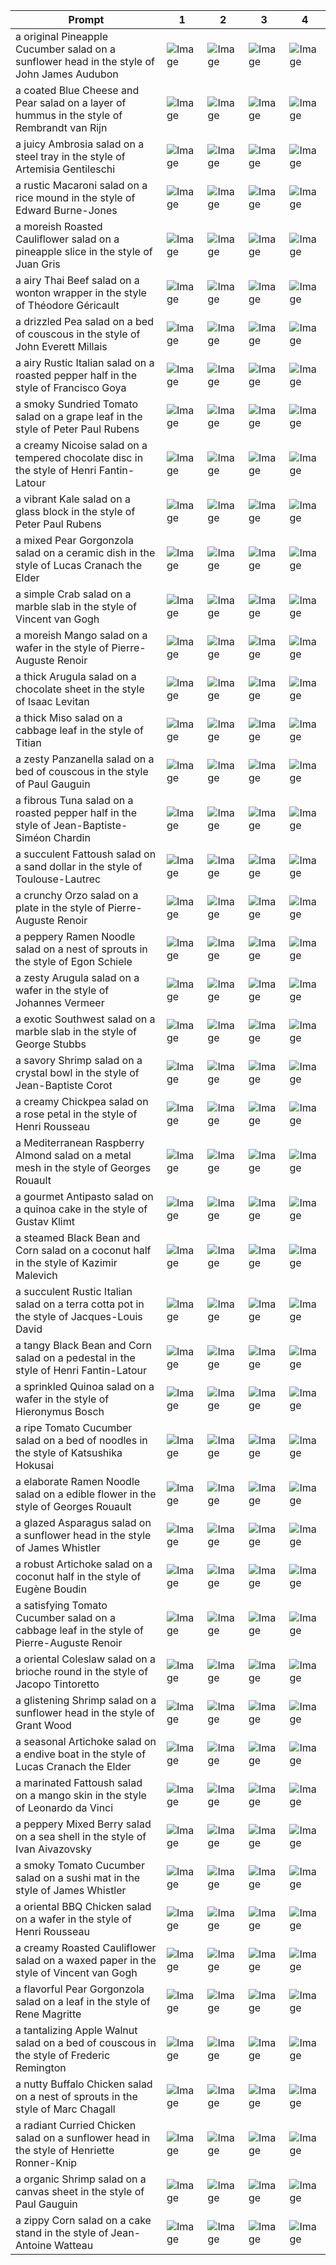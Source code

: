 | Prompt | 1 | 2 | 3 | 4 |
|-|-|-|-|-|
| a original Pineapple Cucumber salad on a sunflower head in the style of John James Audubon | ![Image](https://salad-benchmark-public-assets.s3.us-east-2.amazonaws.com/sdxl/300f9dcc-fe97-4c7a-a87e-da402a777d6f-0.jpg) | ![Image](https://salad-benchmark-public-assets.s3.us-east-2.amazonaws.com/sdxl/300f9dcc-fe97-4c7a-a87e-da402a777d6f-1.jpg) | ![Image](https://salad-benchmark-public-assets.s3.us-east-2.amazonaws.com/sdxl/300f9dcc-fe97-4c7a-a87e-da402a777d6f-2.jpg) | ![Image](https://salad-benchmark-public-assets.s3.us-east-2.amazonaws.com/sdxl/300f9dcc-fe97-4c7a-a87e-da402a777d6f-3.jpg) |
| a coated Blue Cheese and Pear salad on a layer of hummus in the style of Rembrandt van Rijn | ![Image](https://salad-benchmark-public-assets.s3.us-east-2.amazonaws.com/sdxl/4d59f78e-a5b3-4bfa-ad5f-245fd2ef2365-0.jpg) | ![Image](https://salad-benchmark-public-assets.s3.us-east-2.amazonaws.com/sdxl/4d59f78e-a5b3-4bfa-ad5f-245fd2ef2365-1.jpg) | ![Image](https://salad-benchmark-public-assets.s3.us-east-2.amazonaws.com/sdxl/4d59f78e-a5b3-4bfa-ad5f-245fd2ef2365-2.jpg) | ![Image](https://salad-benchmark-public-assets.s3.us-east-2.amazonaws.com/sdxl/4d59f78e-a5b3-4bfa-ad5f-245fd2ef2365-3.jpg) |
| a juicy Ambrosia salad on a steel tray in the style of Artemisia Gentileschi | ![Image](https://salad-benchmark-public-assets.s3.us-east-2.amazonaws.com/sdxl/64af3799-976d-4e92-86ab-fa776932f21c-0.jpg) | ![Image](https://salad-benchmark-public-assets.s3.us-east-2.amazonaws.com/sdxl/64af3799-976d-4e92-86ab-fa776932f21c-1.jpg) | ![Image](https://salad-benchmark-public-assets.s3.us-east-2.amazonaws.com/sdxl/64af3799-976d-4e92-86ab-fa776932f21c-2.jpg) | ![Image](https://salad-benchmark-public-assets.s3.us-east-2.amazonaws.com/sdxl/64af3799-976d-4e92-86ab-fa776932f21c-3.jpg) |
| a rustic Macaroni salad on a rice mound in the style of Edward Burne-Jones | ![Image](https://salad-benchmark-public-assets.s3.us-east-2.amazonaws.com/sdxl/58e39e26-3a01-4cd8-b663-b3e78db704b9-0.jpg) | ![Image](https://salad-benchmark-public-assets.s3.us-east-2.amazonaws.com/sdxl/58e39e26-3a01-4cd8-b663-b3e78db704b9-1.jpg) | ![Image](https://salad-benchmark-public-assets.s3.us-east-2.amazonaws.com/sdxl/58e39e26-3a01-4cd8-b663-b3e78db704b9-2.jpg) | ![Image](https://salad-benchmark-public-assets.s3.us-east-2.amazonaws.com/sdxl/58e39e26-3a01-4cd8-b663-b3e78db704b9-3.jpg) |
| a moreish Roasted Cauliflower salad on a pineapple slice in the style of Juan Gris | ![Image](https://salad-benchmark-public-assets.s3.us-east-2.amazonaws.com/sdxl/0716e64b-3317-48c4-8ea3-c167b8a8b883-0.jpg) | ![Image](https://salad-benchmark-public-assets.s3.us-east-2.amazonaws.com/sdxl/0716e64b-3317-48c4-8ea3-c167b8a8b883-1.jpg) | ![Image](https://salad-benchmark-public-assets.s3.us-east-2.amazonaws.com/sdxl/0716e64b-3317-48c4-8ea3-c167b8a8b883-2.jpg) | ![Image](https://salad-benchmark-public-assets.s3.us-east-2.amazonaws.com/sdxl/0716e64b-3317-48c4-8ea3-c167b8a8b883-3.jpg) |
| a airy Thai Beef salad on a wonton wrapper in the style of Théodore Géricault | ![Image](https://salad-benchmark-public-assets.s3.us-east-2.amazonaws.com/sdxl/a4bb5a7f-2373-4793-b809-e62d9f818bf8-0.jpg) | ![Image](https://salad-benchmark-public-assets.s3.us-east-2.amazonaws.com/sdxl/a4bb5a7f-2373-4793-b809-e62d9f818bf8-1.jpg) | ![Image](https://salad-benchmark-public-assets.s3.us-east-2.amazonaws.com/sdxl/a4bb5a7f-2373-4793-b809-e62d9f818bf8-2.jpg) | ![Image](https://salad-benchmark-public-assets.s3.us-east-2.amazonaws.com/sdxl/a4bb5a7f-2373-4793-b809-e62d9f818bf8-3.jpg) |
| a drizzled Pea salad on a bed of couscous in the style of John Everett Millais | ![Image](https://salad-benchmark-public-assets.s3.us-east-2.amazonaws.com/sdxl/3254af3a-d15c-444d-9e57-6daf5b393914-0.jpg) | ![Image](https://salad-benchmark-public-assets.s3.us-east-2.amazonaws.com/sdxl/3254af3a-d15c-444d-9e57-6daf5b393914-1.jpg) | ![Image](https://salad-benchmark-public-assets.s3.us-east-2.amazonaws.com/sdxl/3254af3a-d15c-444d-9e57-6daf5b393914-2.jpg) | ![Image](https://salad-benchmark-public-assets.s3.us-east-2.amazonaws.com/sdxl/3254af3a-d15c-444d-9e57-6daf5b393914-3.jpg) |
| a airy Rustic Italian salad on a roasted pepper half in the style of Francisco Goya | ![Image](https://salad-benchmark-public-assets.s3.us-east-2.amazonaws.com/sdxl/c2080c53-dfe9-49a2-99ce-c1bdf26afdb7-0.jpg) | ![Image](https://salad-benchmark-public-assets.s3.us-east-2.amazonaws.com/sdxl/c2080c53-dfe9-49a2-99ce-c1bdf26afdb7-1.jpg) | ![Image](https://salad-benchmark-public-assets.s3.us-east-2.amazonaws.com/sdxl/c2080c53-dfe9-49a2-99ce-c1bdf26afdb7-2.jpg) | ![Image](https://salad-benchmark-public-assets.s3.us-east-2.amazonaws.com/sdxl/c2080c53-dfe9-49a2-99ce-c1bdf26afdb7-3.jpg) |
| a smoky Sundried Tomato salad on a grape leaf in the style of Peter Paul Rubens | ![Image](https://salad-benchmark-public-assets.s3.us-east-2.amazonaws.com/sdxl/c75251a4-eeeb-46a9-a60a-4abbd5c045fe-0.jpg) | ![Image](https://salad-benchmark-public-assets.s3.us-east-2.amazonaws.com/sdxl/c75251a4-eeeb-46a9-a60a-4abbd5c045fe-1.jpg) | ![Image](https://salad-benchmark-public-assets.s3.us-east-2.amazonaws.com/sdxl/c75251a4-eeeb-46a9-a60a-4abbd5c045fe-2.jpg) | ![Image](https://salad-benchmark-public-assets.s3.us-east-2.amazonaws.com/sdxl/c75251a4-eeeb-46a9-a60a-4abbd5c045fe-3.jpg) |
| a creamy Nicoise salad on a tempered chocolate disc in the style of Henri Fantin-Latour | ![Image](https://salad-benchmark-public-assets.s3.us-east-2.amazonaws.com/sdxl/600b7c1f-5eeb-4159-b05e-c08f896f2f98-0.jpg) | ![Image](https://salad-benchmark-public-assets.s3.us-east-2.amazonaws.com/sdxl/600b7c1f-5eeb-4159-b05e-c08f896f2f98-1.jpg) | ![Image](https://salad-benchmark-public-assets.s3.us-east-2.amazonaws.com/sdxl/600b7c1f-5eeb-4159-b05e-c08f896f2f98-2.jpg) | ![Image](https://salad-benchmark-public-assets.s3.us-east-2.amazonaws.com/sdxl/600b7c1f-5eeb-4159-b05e-c08f896f2f98-3.jpg) |
| a vibrant Kale salad on a glass block in the style of Peter Paul Rubens | ![Image](https://salad-benchmark-public-assets.s3.us-east-2.amazonaws.com/sdxl/a4c66d06-6f59-48eb-b700-dcaa37e24fbc-0.jpg) | ![Image](https://salad-benchmark-public-assets.s3.us-east-2.amazonaws.com/sdxl/a4c66d06-6f59-48eb-b700-dcaa37e24fbc-1.jpg) | ![Image](https://salad-benchmark-public-assets.s3.us-east-2.amazonaws.com/sdxl/a4c66d06-6f59-48eb-b700-dcaa37e24fbc-2.jpg) | ![Image](https://salad-benchmark-public-assets.s3.us-east-2.amazonaws.com/sdxl/a4c66d06-6f59-48eb-b700-dcaa37e24fbc-3.jpg) |
| a mixed Pear Gorgonzola salad on a ceramic dish in the style of Lucas Cranach the Elder | ![Image](https://salad-benchmark-public-assets.s3.us-east-2.amazonaws.com/sdxl/b67b3731-4a25-44c2-bcfc-a750ceee130d-0.jpg) | ![Image](https://salad-benchmark-public-assets.s3.us-east-2.amazonaws.com/sdxl/b67b3731-4a25-44c2-bcfc-a750ceee130d-1.jpg) | ![Image](https://salad-benchmark-public-assets.s3.us-east-2.amazonaws.com/sdxl/b67b3731-4a25-44c2-bcfc-a750ceee130d-2.jpg) | ![Image](https://salad-benchmark-public-assets.s3.us-east-2.amazonaws.com/sdxl/b67b3731-4a25-44c2-bcfc-a750ceee130d-3.jpg) |
| a simple Crab salad on a marble slab in the style of Vincent van Gogh | ![Image](https://salad-benchmark-public-assets.s3.us-east-2.amazonaws.com/sdxl/310c047f-3241-47d3-b9db-e5dd2008a938-0.jpg) | ![Image](https://salad-benchmark-public-assets.s3.us-east-2.amazonaws.com/sdxl/310c047f-3241-47d3-b9db-e5dd2008a938-1.jpg) | ![Image](https://salad-benchmark-public-assets.s3.us-east-2.amazonaws.com/sdxl/310c047f-3241-47d3-b9db-e5dd2008a938-2.jpg) | ![Image](https://salad-benchmark-public-assets.s3.us-east-2.amazonaws.com/sdxl/310c047f-3241-47d3-b9db-e5dd2008a938-3.jpg) |
| a moreish Mango salad on a wafer in the style of Pierre-Auguste Renoir | ![Image](https://salad-benchmark-public-assets.s3.us-east-2.amazonaws.com/sdxl/9d5d2f20-1787-4092-b4e2-eb50fdbf7324-0.jpg) | ![Image](https://salad-benchmark-public-assets.s3.us-east-2.amazonaws.com/sdxl/9d5d2f20-1787-4092-b4e2-eb50fdbf7324-1.jpg) | ![Image](https://salad-benchmark-public-assets.s3.us-east-2.amazonaws.com/sdxl/9d5d2f20-1787-4092-b4e2-eb50fdbf7324-2.jpg) | ![Image](https://salad-benchmark-public-assets.s3.us-east-2.amazonaws.com/sdxl/9d5d2f20-1787-4092-b4e2-eb50fdbf7324-3.jpg) |
| a thick Arugula salad on a chocolate sheet in the style of Isaac Levitan | ![Image](https://salad-benchmark-public-assets.s3.us-east-2.amazonaws.com/sdxl/a6b32d94-0716-4e42-a048-2cf8e7dd0b11-0.jpg) | ![Image](https://salad-benchmark-public-assets.s3.us-east-2.amazonaws.com/sdxl/a6b32d94-0716-4e42-a048-2cf8e7dd0b11-1.jpg) | ![Image](https://salad-benchmark-public-assets.s3.us-east-2.amazonaws.com/sdxl/a6b32d94-0716-4e42-a048-2cf8e7dd0b11-2.jpg) | ![Image](https://salad-benchmark-public-assets.s3.us-east-2.amazonaws.com/sdxl/a6b32d94-0716-4e42-a048-2cf8e7dd0b11-3.jpg) |
| a thick Miso salad on a cabbage leaf in the style of Titian | ![Image](https://salad-benchmark-public-assets.s3.us-east-2.amazonaws.com/sdxl/90ae5ac8-e3ef-4c8c-96d5-9d0cd72e6a7f-0.jpg) | ![Image](https://salad-benchmark-public-assets.s3.us-east-2.amazonaws.com/sdxl/90ae5ac8-e3ef-4c8c-96d5-9d0cd72e6a7f-1.jpg) | ![Image](https://salad-benchmark-public-assets.s3.us-east-2.amazonaws.com/sdxl/90ae5ac8-e3ef-4c8c-96d5-9d0cd72e6a7f-2.jpg) | ![Image](https://salad-benchmark-public-assets.s3.us-east-2.amazonaws.com/sdxl/90ae5ac8-e3ef-4c8c-96d5-9d0cd72e6a7f-3.jpg) |
| a zesty Panzanella salad on a bed of couscous in the style of Paul Gauguin | ![Image](https://salad-benchmark-public-assets.s3.us-east-2.amazonaws.com/sdxl/addb8fd2-5bf2-45ad-871e-dff961077f00-0.jpg) | ![Image](https://salad-benchmark-public-assets.s3.us-east-2.amazonaws.com/sdxl/addb8fd2-5bf2-45ad-871e-dff961077f00-1.jpg) | ![Image](https://salad-benchmark-public-assets.s3.us-east-2.amazonaws.com/sdxl/addb8fd2-5bf2-45ad-871e-dff961077f00-2.jpg) | ![Image](https://salad-benchmark-public-assets.s3.us-east-2.amazonaws.com/sdxl/addb8fd2-5bf2-45ad-871e-dff961077f00-3.jpg) |
| a fibrous Tuna salad on a roasted pepper half in the style of Jean-Baptiste-Siméon Chardin | ![Image](https://salad-benchmark-public-assets.s3.us-east-2.amazonaws.com/sdxl/39b627e4-093d-4312-8e27-c522a7161f72-0.jpg) | ![Image](https://salad-benchmark-public-assets.s3.us-east-2.amazonaws.com/sdxl/39b627e4-093d-4312-8e27-c522a7161f72-1.jpg) | ![Image](https://salad-benchmark-public-assets.s3.us-east-2.amazonaws.com/sdxl/39b627e4-093d-4312-8e27-c522a7161f72-2.jpg) | ![Image](https://salad-benchmark-public-assets.s3.us-east-2.amazonaws.com/sdxl/39b627e4-093d-4312-8e27-c522a7161f72-3.jpg) |
| a succulent Fattoush salad on a sand dollar in the style of Toulouse-Lautrec | ![Image](https://salad-benchmark-public-assets.s3.us-east-2.amazonaws.com/sdxl/83e717e7-4469-40be-b120-fc60ff40b924-0.jpg) | ![Image](https://salad-benchmark-public-assets.s3.us-east-2.amazonaws.com/sdxl/83e717e7-4469-40be-b120-fc60ff40b924-1.jpg) | ![Image](https://salad-benchmark-public-assets.s3.us-east-2.amazonaws.com/sdxl/83e717e7-4469-40be-b120-fc60ff40b924-2.jpg) | ![Image](https://salad-benchmark-public-assets.s3.us-east-2.amazonaws.com/sdxl/83e717e7-4469-40be-b120-fc60ff40b924-3.jpg) |
| a crunchy Orzo salad on a plate in the style of Pierre-Auguste Renoir | ![Image](https://salad-benchmark-public-assets.s3.us-east-2.amazonaws.com/sdxl/debb9286-6c8a-43e7-a7f7-8bdfcc8f0122-0.jpg) | ![Image](https://salad-benchmark-public-assets.s3.us-east-2.amazonaws.com/sdxl/debb9286-6c8a-43e7-a7f7-8bdfcc8f0122-1.jpg) | ![Image](https://salad-benchmark-public-assets.s3.us-east-2.amazonaws.com/sdxl/debb9286-6c8a-43e7-a7f7-8bdfcc8f0122-2.jpg) | ![Image](https://salad-benchmark-public-assets.s3.us-east-2.amazonaws.com/sdxl/debb9286-6c8a-43e7-a7f7-8bdfcc8f0122-3.jpg) |
| a peppery Ramen Noodle salad on a nest of sprouts in the style of Egon Schiele | ![Image](https://salad-benchmark-public-assets.s3.us-east-2.amazonaws.com/sdxl/a3c873ab-d429-4dfa-8b56-63d8a722dfc8-0.jpg) | ![Image](https://salad-benchmark-public-assets.s3.us-east-2.amazonaws.com/sdxl/a3c873ab-d429-4dfa-8b56-63d8a722dfc8-1.jpg) | ![Image](https://salad-benchmark-public-assets.s3.us-east-2.amazonaws.com/sdxl/a3c873ab-d429-4dfa-8b56-63d8a722dfc8-2.jpg) | ![Image](https://salad-benchmark-public-assets.s3.us-east-2.amazonaws.com/sdxl/a3c873ab-d429-4dfa-8b56-63d8a722dfc8-3.jpg) |
| a zesty Arugula salad on a wafer in the style of Johannes Vermeer | ![Image](https://salad-benchmark-public-assets.s3.us-east-2.amazonaws.com/sdxl/cca44f4c-e5fe-4b51-b4bc-8783f3259964-0.jpg) | ![Image](https://salad-benchmark-public-assets.s3.us-east-2.amazonaws.com/sdxl/cca44f4c-e5fe-4b51-b4bc-8783f3259964-1.jpg) | ![Image](https://salad-benchmark-public-assets.s3.us-east-2.amazonaws.com/sdxl/cca44f4c-e5fe-4b51-b4bc-8783f3259964-2.jpg) | ![Image](https://salad-benchmark-public-assets.s3.us-east-2.amazonaws.com/sdxl/cca44f4c-e5fe-4b51-b4bc-8783f3259964-3.jpg) |
| a exotic Southwest salad on a marble slab in the style of George Stubbs | ![Image](https://salad-benchmark-public-assets.s3.us-east-2.amazonaws.com/sdxl/eaf9674c-59bb-4251-9ebd-a8b8e57ba23d-0.jpg) | ![Image](https://salad-benchmark-public-assets.s3.us-east-2.amazonaws.com/sdxl/eaf9674c-59bb-4251-9ebd-a8b8e57ba23d-1.jpg) | ![Image](https://salad-benchmark-public-assets.s3.us-east-2.amazonaws.com/sdxl/eaf9674c-59bb-4251-9ebd-a8b8e57ba23d-2.jpg) | ![Image](https://salad-benchmark-public-assets.s3.us-east-2.amazonaws.com/sdxl/eaf9674c-59bb-4251-9ebd-a8b8e57ba23d-3.jpg) |
| a savory Shrimp salad on a crystal bowl in the style of Jean-Baptiste Corot | ![Image](https://salad-benchmark-public-assets.s3.us-east-2.amazonaws.com/sdxl/1bdab618-43e2-46e1-8231-dda531496eb8-0.jpg) | ![Image](https://salad-benchmark-public-assets.s3.us-east-2.amazonaws.com/sdxl/1bdab618-43e2-46e1-8231-dda531496eb8-1.jpg) | ![Image](https://salad-benchmark-public-assets.s3.us-east-2.amazonaws.com/sdxl/1bdab618-43e2-46e1-8231-dda531496eb8-2.jpg) | ![Image](https://salad-benchmark-public-assets.s3.us-east-2.amazonaws.com/sdxl/1bdab618-43e2-46e1-8231-dda531496eb8-3.jpg) |
| a creamy Chickpea salad on a rose petal in the style of Henri Rousseau | ![Image](https://salad-benchmark-public-assets.s3.us-east-2.amazonaws.com/sdxl/169bc5eb-c423-405c-b436-59912af91b7a-0.jpg) | ![Image](https://salad-benchmark-public-assets.s3.us-east-2.amazonaws.com/sdxl/169bc5eb-c423-405c-b436-59912af91b7a-1.jpg) | ![Image](https://salad-benchmark-public-assets.s3.us-east-2.amazonaws.com/sdxl/169bc5eb-c423-405c-b436-59912af91b7a-2.jpg) | ![Image](https://salad-benchmark-public-assets.s3.us-east-2.amazonaws.com/sdxl/169bc5eb-c423-405c-b436-59912af91b7a-3.jpg) |
| a Mediterranean Raspberry Almond salad on a metal mesh in the style of Georges Rouault | ![Image](https://salad-benchmark-public-assets.s3.us-east-2.amazonaws.com/sdxl/47ed553e-9964-42d9-b5ba-8c961ceaca3d-0.jpg) | ![Image](https://salad-benchmark-public-assets.s3.us-east-2.amazonaws.com/sdxl/47ed553e-9964-42d9-b5ba-8c961ceaca3d-1.jpg) | ![Image](https://salad-benchmark-public-assets.s3.us-east-2.amazonaws.com/sdxl/47ed553e-9964-42d9-b5ba-8c961ceaca3d-2.jpg) | ![Image](https://salad-benchmark-public-assets.s3.us-east-2.amazonaws.com/sdxl/47ed553e-9964-42d9-b5ba-8c961ceaca3d-3.jpg) |
| a gourmet Antipasto salad on a quinoa cake in the style of Gustav Klimt | ![Image](https://salad-benchmark-public-assets.s3.us-east-2.amazonaws.com/sdxl/4ac39980-9e34-4ed8-bd49-ffefd56e67c6-0.jpg) | ![Image](https://salad-benchmark-public-assets.s3.us-east-2.amazonaws.com/sdxl/4ac39980-9e34-4ed8-bd49-ffefd56e67c6-1.jpg) | ![Image](https://salad-benchmark-public-assets.s3.us-east-2.amazonaws.com/sdxl/4ac39980-9e34-4ed8-bd49-ffefd56e67c6-2.jpg) | ![Image](https://salad-benchmark-public-assets.s3.us-east-2.amazonaws.com/sdxl/4ac39980-9e34-4ed8-bd49-ffefd56e67c6-3.jpg) |
| a steamed Black Bean and Corn salad on a coconut half in the style of Kazimir Malevich | ![Image](https://salad-benchmark-public-assets.s3.us-east-2.amazonaws.com/sdxl/79a60d96-e7d6-4478-8422-44f7f6de3817-0.jpg) | ![Image](https://salad-benchmark-public-assets.s3.us-east-2.amazonaws.com/sdxl/79a60d96-e7d6-4478-8422-44f7f6de3817-1.jpg) | ![Image](https://salad-benchmark-public-assets.s3.us-east-2.amazonaws.com/sdxl/79a60d96-e7d6-4478-8422-44f7f6de3817-2.jpg) | ![Image](https://salad-benchmark-public-assets.s3.us-east-2.amazonaws.com/sdxl/79a60d96-e7d6-4478-8422-44f7f6de3817-3.jpg) |
| a succulent Rustic Italian salad on a terra cotta pot in the style of Jacques-Louis David | ![Image](https://salad-benchmark-public-assets.s3.us-east-2.amazonaws.com/sdxl/a681c670-2b70-4488-aa73-96c4916222dd-0.jpg) | ![Image](https://salad-benchmark-public-assets.s3.us-east-2.amazonaws.com/sdxl/a681c670-2b70-4488-aa73-96c4916222dd-1.jpg) | ![Image](https://salad-benchmark-public-assets.s3.us-east-2.amazonaws.com/sdxl/a681c670-2b70-4488-aa73-96c4916222dd-2.jpg) | ![Image](https://salad-benchmark-public-assets.s3.us-east-2.amazonaws.com/sdxl/a681c670-2b70-4488-aa73-96c4916222dd-3.jpg) |
| a tangy Black Bean and Corn salad on a pedestal in the style of Henri Fantin-Latour | ![Image](https://salad-benchmark-public-assets.s3.us-east-2.amazonaws.com/sdxl/fcdf18ee-ac54-41e7-bd3b-a2f2cb325cf7-0.jpg) | ![Image](https://salad-benchmark-public-assets.s3.us-east-2.amazonaws.com/sdxl/fcdf18ee-ac54-41e7-bd3b-a2f2cb325cf7-1.jpg) | ![Image](https://salad-benchmark-public-assets.s3.us-east-2.amazonaws.com/sdxl/fcdf18ee-ac54-41e7-bd3b-a2f2cb325cf7-2.jpg) | ![Image](https://salad-benchmark-public-assets.s3.us-east-2.amazonaws.com/sdxl/fcdf18ee-ac54-41e7-bd3b-a2f2cb325cf7-3.jpg) |
| a sprinkled Quinoa salad on a wafer in the style of Hieronymus Bosch | ![Image](https://salad-benchmark-public-assets.s3.us-east-2.amazonaws.com/sdxl/e660de64-847e-475c-b13c-c6d094f63e93-0.jpg) | ![Image](https://salad-benchmark-public-assets.s3.us-east-2.amazonaws.com/sdxl/e660de64-847e-475c-b13c-c6d094f63e93-1.jpg) | ![Image](https://salad-benchmark-public-assets.s3.us-east-2.amazonaws.com/sdxl/e660de64-847e-475c-b13c-c6d094f63e93-2.jpg) | ![Image](https://salad-benchmark-public-assets.s3.us-east-2.amazonaws.com/sdxl/e660de64-847e-475c-b13c-c6d094f63e93-3.jpg) |
| a ripe Tomato Cucumber salad on a bed of noodles in the style of Katsushika Hokusai | ![Image](https://salad-benchmark-public-assets.s3.us-east-2.amazonaws.com/sdxl/bd83d34c-e5ef-49f0-9838-57326d961190-0.jpg) | ![Image](https://salad-benchmark-public-assets.s3.us-east-2.amazonaws.com/sdxl/bd83d34c-e5ef-49f0-9838-57326d961190-1.jpg) | ![Image](https://salad-benchmark-public-assets.s3.us-east-2.amazonaws.com/sdxl/bd83d34c-e5ef-49f0-9838-57326d961190-2.jpg) | ![Image](https://salad-benchmark-public-assets.s3.us-east-2.amazonaws.com/sdxl/bd83d34c-e5ef-49f0-9838-57326d961190-3.jpg) |
| a elaborate Ramen Noodle salad on a edible flower in the style of Georges Rouault | ![Image](https://salad-benchmark-public-assets.s3.us-east-2.amazonaws.com/sdxl/c1026322-7266-4ad0-aab6-7a836595bb8b-0.jpg) | ![Image](https://salad-benchmark-public-assets.s3.us-east-2.amazonaws.com/sdxl/c1026322-7266-4ad0-aab6-7a836595bb8b-1.jpg) | ![Image](https://salad-benchmark-public-assets.s3.us-east-2.amazonaws.com/sdxl/c1026322-7266-4ad0-aab6-7a836595bb8b-2.jpg) | ![Image](https://salad-benchmark-public-assets.s3.us-east-2.amazonaws.com/sdxl/c1026322-7266-4ad0-aab6-7a836595bb8b-3.jpg) |
| a glazed Asparagus salad on a sunflower head in the style of James Whistler | ![Image](https://salad-benchmark-public-assets.s3.us-east-2.amazonaws.com/sdxl/b32f0d3b-40ee-44ee-8dc0-8c8c98d8f680-0.jpg) | ![Image](https://salad-benchmark-public-assets.s3.us-east-2.amazonaws.com/sdxl/b32f0d3b-40ee-44ee-8dc0-8c8c98d8f680-1.jpg) | ![Image](https://salad-benchmark-public-assets.s3.us-east-2.amazonaws.com/sdxl/b32f0d3b-40ee-44ee-8dc0-8c8c98d8f680-2.jpg) | ![Image](https://salad-benchmark-public-assets.s3.us-east-2.amazonaws.com/sdxl/b32f0d3b-40ee-44ee-8dc0-8c8c98d8f680-3.jpg) |
| a robust Artichoke salad on a coconut half in the style of Eugène Boudin | ![Image](https://salad-benchmark-public-assets.s3.us-east-2.amazonaws.com/sdxl/cf9199ae-a060-4c38-acc2-22218377e3f8-0.jpg) | ![Image](https://salad-benchmark-public-assets.s3.us-east-2.amazonaws.com/sdxl/cf9199ae-a060-4c38-acc2-22218377e3f8-1.jpg) | ![Image](https://salad-benchmark-public-assets.s3.us-east-2.amazonaws.com/sdxl/cf9199ae-a060-4c38-acc2-22218377e3f8-2.jpg) | ![Image](https://salad-benchmark-public-assets.s3.us-east-2.amazonaws.com/sdxl/cf9199ae-a060-4c38-acc2-22218377e3f8-3.jpg) |
| a satisfying Tomato Cucumber salad on a cabbage leaf in the style of Pierre-Auguste Renoir | ![Image](https://salad-benchmark-public-assets.s3.us-east-2.amazonaws.com/sdxl/d0f506e4-6fb6-4b73-9ab8-3ce10b59fc67-0.jpg) | ![Image](https://salad-benchmark-public-assets.s3.us-east-2.amazonaws.com/sdxl/d0f506e4-6fb6-4b73-9ab8-3ce10b59fc67-1.jpg) | ![Image](https://salad-benchmark-public-assets.s3.us-east-2.amazonaws.com/sdxl/d0f506e4-6fb6-4b73-9ab8-3ce10b59fc67-2.jpg) | ![Image](https://salad-benchmark-public-assets.s3.us-east-2.amazonaws.com/sdxl/d0f506e4-6fb6-4b73-9ab8-3ce10b59fc67-3.jpg) |
| a oriental Coleslaw salad on a brioche round in the style of Jacopo Tintoretto | ![Image](https://salad-benchmark-public-assets.s3.us-east-2.amazonaws.com/sdxl/291854aa-f276-45f5-aa91-bb2cccb602cd-0.jpg) | ![Image](https://salad-benchmark-public-assets.s3.us-east-2.amazonaws.com/sdxl/291854aa-f276-45f5-aa91-bb2cccb602cd-1.jpg) | ![Image](https://salad-benchmark-public-assets.s3.us-east-2.amazonaws.com/sdxl/291854aa-f276-45f5-aa91-bb2cccb602cd-2.jpg) | ![Image](https://salad-benchmark-public-assets.s3.us-east-2.amazonaws.com/sdxl/291854aa-f276-45f5-aa91-bb2cccb602cd-3.jpg) |
| a glistening Shrimp salad on a sunflower head in the style of Grant Wood | ![Image](https://salad-benchmark-public-assets.s3.us-east-2.amazonaws.com/sdxl/33541410-e87d-404a-b80e-e2425c99baa1-0.jpg) | ![Image](https://salad-benchmark-public-assets.s3.us-east-2.amazonaws.com/sdxl/33541410-e87d-404a-b80e-e2425c99baa1-1.jpg) | ![Image](https://salad-benchmark-public-assets.s3.us-east-2.amazonaws.com/sdxl/33541410-e87d-404a-b80e-e2425c99baa1-2.jpg) | ![Image](https://salad-benchmark-public-assets.s3.us-east-2.amazonaws.com/sdxl/33541410-e87d-404a-b80e-e2425c99baa1-3.jpg) |
| a seasonal Artichoke salad on a endive boat in the style of Lucas Cranach the Elder | ![Image](https://salad-benchmark-public-assets.s3.us-east-2.amazonaws.com/sdxl/fc4ba292-c625-412f-9f9c-18a6062355d9-0.jpg) | ![Image](https://salad-benchmark-public-assets.s3.us-east-2.amazonaws.com/sdxl/fc4ba292-c625-412f-9f9c-18a6062355d9-1.jpg) | ![Image](https://salad-benchmark-public-assets.s3.us-east-2.amazonaws.com/sdxl/fc4ba292-c625-412f-9f9c-18a6062355d9-2.jpg) | ![Image](https://salad-benchmark-public-assets.s3.us-east-2.amazonaws.com/sdxl/fc4ba292-c625-412f-9f9c-18a6062355d9-3.jpg) |
| a marinated Fattoush salad on a mango skin in the style of Leonardo da Vinci | ![Image](https://salad-benchmark-public-assets.s3.us-east-2.amazonaws.com/sdxl/03468220-fd63-4116-8d02-e09a99067d0d-0.jpg) | ![Image](https://salad-benchmark-public-assets.s3.us-east-2.amazonaws.com/sdxl/03468220-fd63-4116-8d02-e09a99067d0d-1.jpg) | ![Image](https://salad-benchmark-public-assets.s3.us-east-2.amazonaws.com/sdxl/03468220-fd63-4116-8d02-e09a99067d0d-2.jpg) | ![Image](https://salad-benchmark-public-assets.s3.us-east-2.amazonaws.com/sdxl/03468220-fd63-4116-8d02-e09a99067d0d-3.jpg) |
| a peppery Mixed Berry salad on a sea shell in the style of Ivan Aivazovsky | ![Image](https://salad-benchmark-public-assets.s3.us-east-2.amazonaws.com/sdxl/34aa158e-3d4a-462a-a4ad-85386d5d489e-0.jpg) | ![Image](https://salad-benchmark-public-assets.s3.us-east-2.amazonaws.com/sdxl/34aa158e-3d4a-462a-a4ad-85386d5d489e-1.jpg) | ![Image](https://salad-benchmark-public-assets.s3.us-east-2.amazonaws.com/sdxl/34aa158e-3d4a-462a-a4ad-85386d5d489e-2.jpg) | ![Image](https://salad-benchmark-public-assets.s3.us-east-2.amazonaws.com/sdxl/34aa158e-3d4a-462a-a4ad-85386d5d489e-3.jpg) |
| a smoky Tomato Cucumber salad on a sushi mat in the style of James Whistler | ![Image](https://salad-benchmark-public-assets.s3.us-east-2.amazonaws.com/sdxl/a6a24958-7ad5-4dd7-8a5e-19d74eb8f6c2-0.jpg) | ![Image](https://salad-benchmark-public-assets.s3.us-east-2.amazonaws.com/sdxl/a6a24958-7ad5-4dd7-8a5e-19d74eb8f6c2-1.jpg) | ![Image](https://salad-benchmark-public-assets.s3.us-east-2.amazonaws.com/sdxl/a6a24958-7ad5-4dd7-8a5e-19d74eb8f6c2-2.jpg) | ![Image](https://salad-benchmark-public-assets.s3.us-east-2.amazonaws.com/sdxl/a6a24958-7ad5-4dd7-8a5e-19d74eb8f6c2-3.jpg) |
| a oriental BBQ Chicken salad on a wafer in the style of Henri Rousseau | ![Image](https://salad-benchmark-public-assets.s3.us-east-2.amazonaws.com/sdxl/5a122a48-9986-460e-9443-763863733f9d-0.jpg) | ![Image](https://salad-benchmark-public-assets.s3.us-east-2.amazonaws.com/sdxl/5a122a48-9986-460e-9443-763863733f9d-1.jpg) | ![Image](https://salad-benchmark-public-assets.s3.us-east-2.amazonaws.com/sdxl/5a122a48-9986-460e-9443-763863733f9d-2.jpg) | ![Image](https://salad-benchmark-public-assets.s3.us-east-2.amazonaws.com/sdxl/5a122a48-9986-460e-9443-763863733f9d-3.jpg) |
| a creamy Roasted Cauliflower salad on a waxed paper in the style of Vincent van Gogh | ![Image](https://salad-benchmark-public-assets.s3.us-east-2.amazonaws.com/sdxl/8295a422-1e80-4414-98f4-f4c5c54410d1-0.jpg) | ![Image](https://salad-benchmark-public-assets.s3.us-east-2.amazonaws.com/sdxl/8295a422-1e80-4414-98f4-f4c5c54410d1-1.jpg) | ![Image](https://salad-benchmark-public-assets.s3.us-east-2.amazonaws.com/sdxl/8295a422-1e80-4414-98f4-f4c5c54410d1-2.jpg) | ![Image](https://salad-benchmark-public-assets.s3.us-east-2.amazonaws.com/sdxl/8295a422-1e80-4414-98f4-f4c5c54410d1-3.jpg) |
| a flavorful Pear Gorgonzola salad on a leaf in the style of Rene Magritte | ![Image](https://salad-benchmark-public-assets.s3.us-east-2.amazonaws.com/sdxl/88588e78-c57e-4a84-87cb-d0b6111f0152-0.jpg) | ![Image](https://salad-benchmark-public-assets.s3.us-east-2.amazonaws.com/sdxl/88588e78-c57e-4a84-87cb-d0b6111f0152-1.jpg) | ![Image](https://salad-benchmark-public-assets.s3.us-east-2.amazonaws.com/sdxl/88588e78-c57e-4a84-87cb-d0b6111f0152-2.jpg) | ![Image](https://salad-benchmark-public-assets.s3.us-east-2.amazonaws.com/sdxl/88588e78-c57e-4a84-87cb-d0b6111f0152-3.jpg) |
| a tantalizing Apple Walnut salad on a bed of couscous in the style of Frederic Remington | ![Image](https://salad-benchmark-public-assets.s3.us-east-2.amazonaws.com/sdxl/361b4ce3-43d7-484c-b65f-88ade2b5bce5-0.jpg) | ![Image](https://salad-benchmark-public-assets.s3.us-east-2.amazonaws.com/sdxl/361b4ce3-43d7-484c-b65f-88ade2b5bce5-1.jpg) | ![Image](https://salad-benchmark-public-assets.s3.us-east-2.amazonaws.com/sdxl/361b4ce3-43d7-484c-b65f-88ade2b5bce5-2.jpg) | ![Image](https://salad-benchmark-public-assets.s3.us-east-2.amazonaws.com/sdxl/361b4ce3-43d7-484c-b65f-88ade2b5bce5-3.jpg) |
| a nutty Buffalo Chicken salad on a nest of sprouts in the style of Marc Chagall | ![Image](https://salad-benchmark-public-assets.s3.us-east-2.amazonaws.com/sdxl/8f5814ca-79db-4d1f-9a9f-021c47ccd426-0.jpg) | ![Image](https://salad-benchmark-public-assets.s3.us-east-2.amazonaws.com/sdxl/8f5814ca-79db-4d1f-9a9f-021c47ccd426-1.jpg) | ![Image](https://salad-benchmark-public-assets.s3.us-east-2.amazonaws.com/sdxl/8f5814ca-79db-4d1f-9a9f-021c47ccd426-2.jpg) | ![Image](https://salad-benchmark-public-assets.s3.us-east-2.amazonaws.com/sdxl/8f5814ca-79db-4d1f-9a9f-021c47ccd426-3.jpg) |
| a radiant Curried Chicken salad on a sunflower head in the style of Henriette Ronner-Knip | ![Image](https://salad-benchmark-public-assets.s3.us-east-2.amazonaws.com/sdxl/0c363029-8040-4cb2-9054-1a571f7b839c-0.jpg) | ![Image](https://salad-benchmark-public-assets.s3.us-east-2.amazonaws.com/sdxl/0c363029-8040-4cb2-9054-1a571f7b839c-1.jpg) | ![Image](https://salad-benchmark-public-assets.s3.us-east-2.amazonaws.com/sdxl/0c363029-8040-4cb2-9054-1a571f7b839c-2.jpg) | ![Image](https://salad-benchmark-public-assets.s3.us-east-2.amazonaws.com/sdxl/0c363029-8040-4cb2-9054-1a571f7b839c-3.jpg) |
| a organic Shrimp salad on a canvas sheet in the style of Paul Gauguin | ![Image](https://salad-benchmark-public-assets.s3.us-east-2.amazonaws.com/sdxl/746fa62e-2630-4b25-b487-93b4fdc03d11-0.jpg) | ![Image](https://salad-benchmark-public-assets.s3.us-east-2.amazonaws.com/sdxl/746fa62e-2630-4b25-b487-93b4fdc03d11-1.jpg) | ![Image](https://salad-benchmark-public-assets.s3.us-east-2.amazonaws.com/sdxl/746fa62e-2630-4b25-b487-93b4fdc03d11-2.jpg) | ![Image](https://salad-benchmark-public-assets.s3.us-east-2.amazonaws.com/sdxl/746fa62e-2630-4b25-b487-93b4fdc03d11-3.jpg) |
| a zippy Corn salad on a cake stand in the style of Jean-Antoine Watteau | ![Image](https://salad-benchmark-public-assets.s3.us-east-2.amazonaws.com/sdxl/ce27bea5-843b-42c6-8e69-4d476551539a-0.jpg) | ![Image](https://salad-benchmark-public-assets.s3.us-east-2.amazonaws.com/sdxl/ce27bea5-843b-42c6-8e69-4d476551539a-1.jpg) | ![Image](https://salad-benchmark-public-assets.s3.us-east-2.amazonaws.com/sdxl/ce27bea5-843b-42c6-8e69-4d476551539a-2.jpg) | ![Image](https://salad-benchmark-public-assets.s3.us-east-2.amazonaws.com/sdxl/ce27bea5-843b-42c6-8e69-4d476551539a-3.jpg) |
